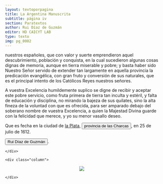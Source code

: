 ```yaml
---
layout: textoporpagina
title: La Argentina Manuscrita
subtitle: página iv
section: Paratextos
author: Rui Díaz de Guzmán
editor: HD CAICYT LAB
type: texto
img: pg_0002
---
```


<div class="row">
	<div class="column">
nuestros españoles, que con valor y suerte emprendieron aquel descubrimiento, población y conquista, en la cual sucedieron algunas cosas dignas de memoria, aunque en tierra miserable y pobre; y basta haber sido Nuestro Señor servido de extender tan largamente en aquella provincia la predicación evangélica, con gran fruto y conversión de sus naturales, que es el principal intento de los Católicos Reyes nuestros señores.

A vuestra Excelencia humildemente suplico se digne de recibir y aceptar este pobre servicio, como fruta primera de tierra tan inculta y estéril, y falta de educación y disciplina, no mirando la bajeza de sus quilates, sino la alta fineza de la voluntad con que es ofrecida, para ser amparado debajo del soberano nombre de vuestra Excelencia, a quien la Majestad Divina guarde con la felicidad que merece, y yo su menor vasallo deseo. 

Que es fecha en la ciudad de <a href="https://recogito.pelagios.org/document/wzqxhk0h3vpikm/part/1/edit#8c964fdc-94e2-4173-a7b0-0473c590643b" target="_blank">la Plata,</a> <a href="https://recogito.pelagios.org/document/wzqxhk0h3vpikm/part/1/edit#45939aad-64ef-48a6-a009-3c3024febab2" target="_blank"><button class="balloon" data-balloon-pos="up" data-balloon-length="large" data-balloon="Refiere a la provincia de Charcas, provincia de los Charcas o bien gobernación de Charcas fue un territorio ultramarino integrante del Imperio español que formó parte del gran Virreinato del Perú hasta 1776 y que luego pasó al nuevo Virreinato del Río de la Plata. La provincia de Charcas, cuyos límites se superponen con la Audiencia de Charchas, tenía su sede en Sucre (Ciudad de la Plata, 1538).">provincia de las Charcas</button></a>, en 25 de julio de 1612.

<button class="balloon" data-balloon-pos="up" data-balloon-length="large" data-balloon="Ruy Díaz de Guzmán, o bien como Ruy Díaz de Guzmán e Irala o por grafía antigua, Rui Diaz de Guzmán (Asunción del Paraguay, ca. 1559 – ib., 17 de junio de 1629) fue un conquistador, burócrata colonial y cronista criollo asunceno que se convirtió en el primer escritor nacido en la gobernación del Río de la Plata y del Paraguay; además, se le considera el primer mestizo de ascendencia hispano-guaraní en registrar la historia de la región del Plata.Por mandato del adelantado Juan Torres de Vera y Aragón en 1593, fue el segundo fundador de la ciudad de Santiago de Jerez del Igurey —o el actual río Ivinhema, en el sudeste del presente estado brasileño de Mato Grosso del Sur— aguas arriba de los saltos del Guayrá, y se convertiría en su teniente de gobernador en el año 1596.">Rui Díaz de Guzmán</button>.

	</div>

	<div class="column">

<center>
<a href="{{site.baseurl}}/assets/img/argentina_manuscrita/{{page.img}}.jpg"><img src="{{site.baseurl}}/assets/img/argentina_manuscrita/{{page.img}}.jpg"></a>
</center>

	</div>

</div> 